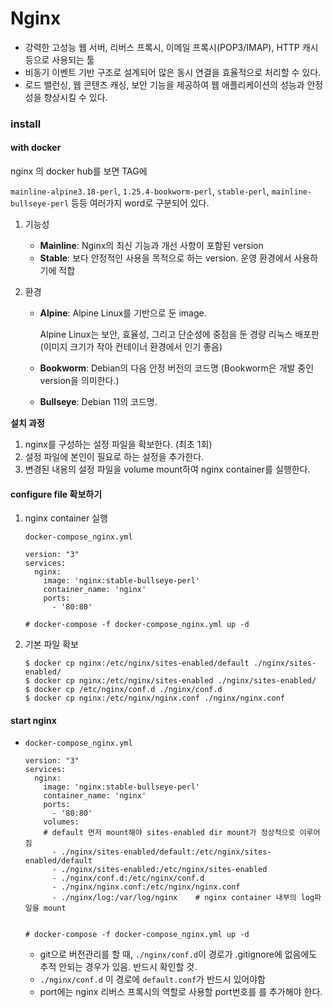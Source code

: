 # Nginx

- 강력한 고성능 웹 서버, 리버스 프록시, 이메일 프록시(POP3/IMAP), HTTP 캐시 등으로 사용되는 툴
- 비동기 이벤트 기반 구조로 설계되어 많은 동시 연결을 효율적으로 처리할 수 있다.
- 로드 밸런싱, 웹 콘텐츠 캐싱, 보안 기능을 제공하여 웹 애플리케이션의 성능과 안정성을 향상시킬 수 있다.



### install

#### with docker

nginx 의 docker hub를 보면 TAG에

`mainline-alpine3.18-perl`, `1.25.4-bookworm-perl`,  `stable-perl`, `mainline-bullseye-perl` 등등 여러가지 word로 구분되어 있다.

1. 기능성

   - **Mainline**: Nginx의 최신 기능과 개선 사항이 포함된 version
   - **Stable**: 보다 안정적인 사용을 목적으로 하는 version.   운영 환경에서 사용하기에 적합

2. 환경

   - **Alpine**: Alpine Linux를 기반으로 둔 image.

     Alpine Linux는 보안, 효율성, 그리고 단순성에 중점을 둔 경량 리눅스 배포판 (이미지 크기가 작아 컨테이너 환경에서 인기 좋음)

   - **Bookworm**: Debian의 다음 안정 버전의 코드명 (Bookworm은 개발 중인 version을 의미한다.)

   - **Bullseye**: Debian 11의 코드명.



**설치 과정**

1. nginx를 구성하는 설정 파일을 확보한다. (최초 1회)
2. 설정 파일에 본인이 필요로 하는 설정을 추가한다.
3. 변경된 내용의 설정 파일을 volume mount하여 nginx container를 실행한다.



#### configure file 확보하기

1. nginx container 실행

   `docker-compose_nginx.yml`

   ```
   version: "3"
   services:
     nginx:
       image: 'nginx:stable-bullseye-perl'		 
       container_name: 'nginx'
       ports: 
         - '80:80'
         
   # docker-compose -f docker-compose_nginx.yml up -d
   ```

2. 기본 파일 확보

   ```
   $ docker cp nginx:/etc/nginx/sites-enabled/default ./nginx/sites-enabled/
   $ docker cp nginx:/etc/nginx/sites-enabled ./nginx/sites-enabled/
   $ docker cp /etc/nginx/conf.d ./nginx/conf.d
   $ docker cp nginx:/etc/nginx/nginx.conf ./nginx/nginx.conf
   ```

   

#### start nginx

- `docker-compose_nginx.yml`

  ```
  version: "3"
  services:
    nginx:
      image: 'nginx:stable-bullseye-perl'		 
      container_name: 'nginx'
      ports: 
        - '80:80'
      volumes:
      # default 먼저 mount해야 sites-enabled dir mount가 정상적으로 이루어짐
        - ./nginx/sites-enabled/default:/etc/nginx/sites-enabled/default     
        - ./nginx/sites-enabled:/etc/nginx/sites-enabled
        - ./nginx/conf.d:/etc/nginx/conf.d
        - ./nginx/nginx.conf:/etc/nginx/nginx.conf
        - ./nginx/log:/var/log/nginx    # nginx container 내부의 log파일을 mount
  
        
  # docker-compose -f docker-compose_nginx.yml up -d
  ```
  
  - git으로 버전관리를 할 때,  `./nginx/conf.d`이 경로가 .gitignore에 없음에도 추적 안되는 경우가 있음. 반드시 확인할 것. 
  -  `./nginx/conf.d` 이 경로에 `default.conf`가 반드시 있어야함
  - port에는 nginx 리버스 프록시의 역할로 사용할 port번호를 를 추가해야 한다. 





